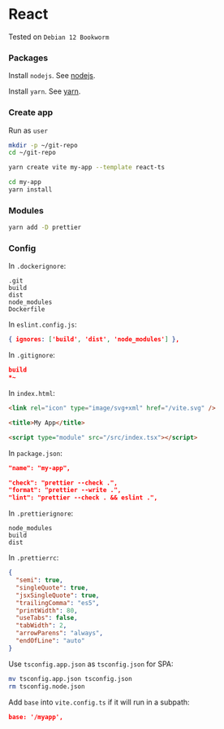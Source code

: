 # React

Tested on `Debian 12 Bookworm`

### Packages

Install `nodejs`. See [nodejs](./nodejs.md).

Install `yarn`. See [yarn](./yarn.md).

### Create app

Run as `user`

```bash
mkdir -p ~/git-repo
cd ~/git-repo

yarn create vite my-app --template react-ts

cd my-app
yarn install
```

### Modules

```bash
yarn add -D prettier
```

### Config

In `.dockerignore`:

```
.git
build
dist
node_modules
Dockerfile
```

In `eslint.config.js`:

```json
{ ignores: ['build', 'dist', 'node_modules'] },
```

In `.gitignore`:

```json
build
*~
```

In `index.html`:

```html
<link rel="icon" type="image/svg+xml" href="/vite.svg" />

<title>My App</title>

<script type="module" src="/src/index.tsx"></script>
```

In `package.json`:

```json
"name": "my-app",

"check": "prettier --check .",
"format": "prettier --write .",
"lint": "prettier --check . && eslint .",
```

In `.prettierignore`:

```
node_modules
build
dist
```

In `.prettierrc`:

```json
{
  "semi": true,
  "singleQuote": true,
  "jsxSingleQuote": true,
  "trailingComma": "es5",
  "printWidth": 80,
  "useTabs": false,
  "tabWidth": 2,
  "arrowParens": "always",
  "endOfLine": "auto"
}
```

Use `tsconfig.app.json` as `tsconfig.json` for SPA:

```bash
mv tsconfig.app.json tsconfig.json
rm tsconfig.node.json
```

Add `base` into `vite.config.ts` if it will run in a subpath:

```json
base: '/myapp',
```


